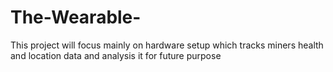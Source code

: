 # The-Wearable-
This project will focus mainly on hardware setup which tracks miners health and location data and analysis it for future purpose 
